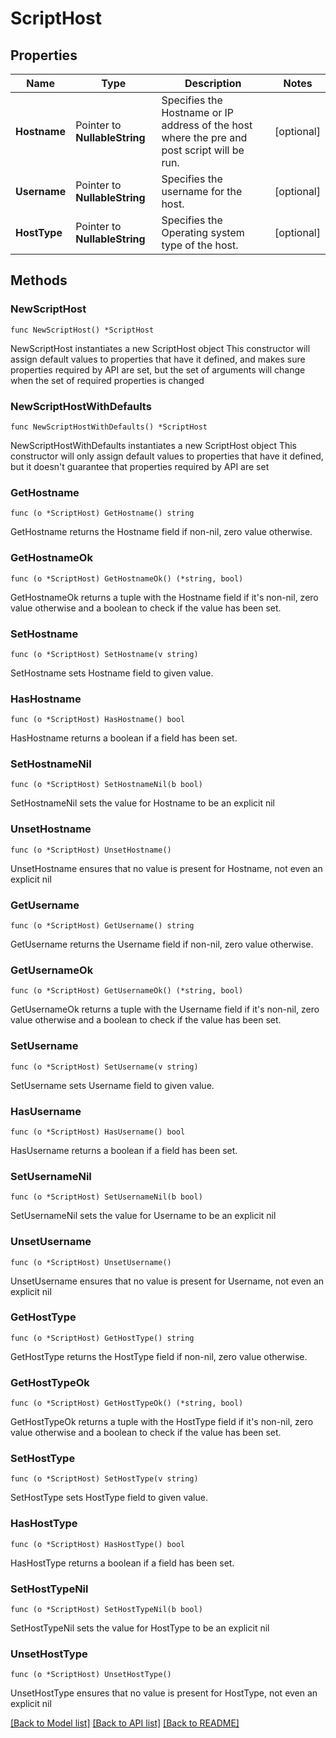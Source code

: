 # ScriptHost

## Properties

Name | Type | Description | Notes
------------ | ------------- | ------------- | -------------
**Hostname** | Pointer to **NullableString** | Specifies the Hostname or IP address of the host where the pre and post script will be run. | [optional] 
**Username** | Pointer to **NullableString** | Specifies the username for the host. | [optional] 
**HostType** | Pointer to **NullableString** | Specifies the Operating system type of the host. | [optional] 

## Methods

### NewScriptHost

`func NewScriptHost() *ScriptHost`

NewScriptHost instantiates a new ScriptHost object
This constructor will assign default values to properties that have it defined,
and makes sure properties required by API are set, but the set of arguments
will change when the set of required properties is changed

### NewScriptHostWithDefaults

`func NewScriptHostWithDefaults() *ScriptHost`

NewScriptHostWithDefaults instantiates a new ScriptHost object
This constructor will only assign default values to properties that have it defined,
but it doesn't guarantee that properties required by API are set

### GetHostname

`func (o *ScriptHost) GetHostname() string`

GetHostname returns the Hostname field if non-nil, zero value otherwise.

### GetHostnameOk

`func (o *ScriptHost) GetHostnameOk() (*string, bool)`

GetHostnameOk returns a tuple with the Hostname field if it's non-nil, zero value otherwise
and a boolean to check if the value has been set.

### SetHostname

`func (o *ScriptHost) SetHostname(v string)`

SetHostname sets Hostname field to given value.

### HasHostname

`func (o *ScriptHost) HasHostname() bool`

HasHostname returns a boolean if a field has been set.

### SetHostnameNil

`func (o *ScriptHost) SetHostnameNil(b bool)`

 SetHostnameNil sets the value for Hostname to be an explicit nil

### UnsetHostname
`func (o *ScriptHost) UnsetHostname()`

UnsetHostname ensures that no value is present for Hostname, not even an explicit nil
### GetUsername

`func (o *ScriptHost) GetUsername() string`

GetUsername returns the Username field if non-nil, zero value otherwise.

### GetUsernameOk

`func (o *ScriptHost) GetUsernameOk() (*string, bool)`

GetUsernameOk returns a tuple with the Username field if it's non-nil, zero value otherwise
and a boolean to check if the value has been set.

### SetUsername

`func (o *ScriptHost) SetUsername(v string)`

SetUsername sets Username field to given value.

### HasUsername

`func (o *ScriptHost) HasUsername() bool`

HasUsername returns a boolean if a field has been set.

### SetUsernameNil

`func (o *ScriptHost) SetUsernameNil(b bool)`

 SetUsernameNil sets the value for Username to be an explicit nil

### UnsetUsername
`func (o *ScriptHost) UnsetUsername()`

UnsetUsername ensures that no value is present for Username, not even an explicit nil
### GetHostType

`func (o *ScriptHost) GetHostType() string`

GetHostType returns the HostType field if non-nil, zero value otherwise.

### GetHostTypeOk

`func (o *ScriptHost) GetHostTypeOk() (*string, bool)`

GetHostTypeOk returns a tuple with the HostType field if it's non-nil, zero value otherwise
and a boolean to check if the value has been set.

### SetHostType

`func (o *ScriptHost) SetHostType(v string)`

SetHostType sets HostType field to given value.

### HasHostType

`func (o *ScriptHost) HasHostType() bool`

HasHostType returns a boolean if a field has been set.

### SetHostTypeNil

`func (o *ScriptHost) SetHostTypeNil(b bool)`

 SetHostTypeNil sets the value for HostType to be an explicit nil

### UnsetHostType
`func (o *ScriptHost) UnsetHostType()`

UnsetHostType ensures that no value is present for HostType, not even an explicit nil

[[Back to Model list]](../README.md#documentation-for-models) [[Back to API list]](../README.md#documentation-for-api-endpoints) [[Back to README]](../README.md)


